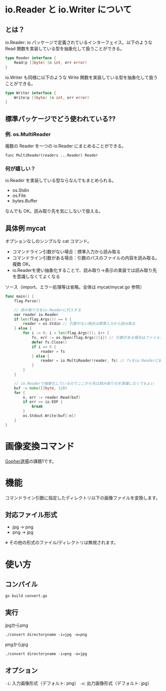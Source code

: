 # io.Reader と io.Writer について

## とは？

io.Reader: io パッケージで定義されているインターフェイス。以下のような Read 関数を実装している型を抽象化して扱うことができる。

```go
type Reader interface {
    Read(p []byte) (n int, err error)
}
```

io.Writer も同様に以下のような Write 関数を実装している型を抽象化して扱うことができる。

```go
type Writer interface {
    Write(p []byte) (n int, err error)
}
```

## 標準パッケージでどう使われている??

### 例. os.MultiReader

複数の Reader を一つの io.Reader にまとめることができる。

```
func MultiReader(readers ...Reader) Reader
```

### 何が嬉しい？

io.Reader を実装している型ならなんでもまとめられる。

- os.Stdin
- os.File
- bytes.Buffer

なんでも OK。読み取り先を気にしないで扱える。

## 具体例 mycat

オプションなしのシンプルな cat コマンド。

- コマンドライン引数がない場合：標準入力から読み取る
- コマンドライン引数がある場合：引数のパスのファイルの内容を読み取る。複数 OK。
- io.Readerを使い抽象化することで、読み取り→表示の実装では読み取り先を意識しなくてよくなる

ソース（import、エラー処理等は省略。全体は mycat/mycat.go 参照）

```go
func main() {
	flag.Parse()

	// 読み取り元をio.Readerに代入する
	var reader io.Reader
	if len(flag.Args()) == 0 {
		reader = os.Stdin // 引数がない場合は標準入力から読み取る
	} else {
		for i := 0; i < len(flag.Args()); i++ {
			fs, err := os.Open(flag.Args()[i]) // 引数がある場合はファイルから読み取る
			defer fs.Close()
			if i == 0 {
				reader = fs
			} else {
				reader = io.MultiReader(reader, fs) // fsをio.Readerに抽象化することで、一つのreaderにまとめることができる
			}
		}
	}

	// io.Readerで抽象化しているのでここから先は読み取り元を意識しなくてもよい
	buf := make([]byte, 128)
	for {
		n, err := reader.Read(buf)
		if err == io.EOF {
			break
		}
		os.Stdout.Write(buf[:n])
	}
}
```

# 画像変換コマンド
[Gopher道場](https://gopherdojo.org/)の課題1です。

# 機能
コマンドライン引数に指定したディレクトリ以下の画像ファイルを変換します。

## 対応ファイル形式

- jpg -> png
- png -> jpg

※ その他の形式のファイル/ディレクトリは無視されます。

# 使い方
## コンパイル

```
go build convert.go
```

## 実行
jpgからpng

```
./convert directoryname -i=jpg -o=png
```

pngからjpg

```
./convert directoryname -i=png -o=jpg
```

## オプション

`-i`: 入力画像形式（デフォルト: png）
`-o`: 出力画像形式（デフォルト: jpg）
